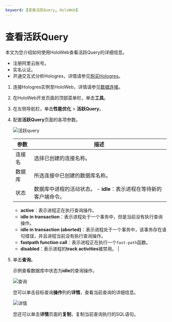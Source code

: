 ```yaml
---
keyword: [查看活跃Query, HoloWeb]
---
```


# 查看活跃Query

本文为您介绍如何使用HoloWeb查看活跃Query的详细信息。

-   注册阿里云账号。
-   实名认证。
-   开通交互式分析Hologres，详情请参见[购买Hologres](/intl.zh-CN/准备工作/购买Hologres.md)。

1.  连接Hologres实例至HoloWeb，详情请参见[数据连接](/intl.zh-CN/连接开发工具/HoloWeb/连接管理/数据连接.md)。

2.  在HoloWeb开发页面的顶部菜单栏，单击**工具**。

3.  在左侧导航栏，单击**性能优化** \> **活跃Query**。

4.  配置**活跃Query**页面的各项参数。

    ![活跃query](https://static-aliyun-doc.oss-accelerate.aliyuncs.com/assets/img/zh-CN/2399048951/p141399.png)

    |参数|描述|
    |--|--|
    |连接名|选择已创建的连接名称。|
    |数据库|所选连接中已创建的数据库名称。|
    |状态|数据库中进程的活动状态。    -   **idle**：表示进程在等待新的客户端命令。
    -   **active**：表示进程正在执行查询操作。
    -   **idle in transaction**：表示进程处于一个事务中，但是当前没有执行查询操作。
    -   **idle in transaction \(aborted\)**：表示进程处于一个事务中，该事务存在语句错误，并且进程当前没有执行查询操作。
    -   **fastpath function call**：表示进程正在执行一个`fast-path`函数。
    -   **disabled**：表示进程的**track activities**被禁用。 |

5.  单击**查询**。

    示例查看数据库中状态为**idle**的查询操作。

    ![查询](https://static-aliyun-doc.oss-accelerate.aliyuncs.com/assets/img/zh-CN/2399048951/p141659.png)

    您可以单击目标查询**操作**列的**详情**，查看当前查询的详细信息。

    ![详情](https://static-aliyun-doc.oss-accelerate.aliyuncs.com/assets/img/zh-CN/2399048951/p141697.png)

    您还可以单击**详情**页面的**复制**，复制当前查询执行的SQL语句。


